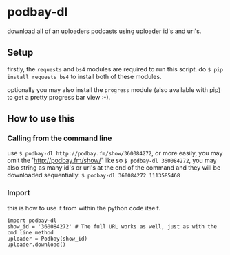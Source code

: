 # podbay-dl
download all of an uploaders podcasts using uploader id's and url's.

## Setup
firstly, the `requests` and  `bs4` modules are required to run this script. do `$ pip install requests bs4` to install both of these modules.

optionally you may also install the `progress` module (also available with pip) to get a pretty progress bar view :-).

## How to use this
### Calling from the command line
use `$ podbay-dl http://podbay.fm/show/360084272`, or more easily, you may omit the 'http://podbay.fm/show/' like so `$ podbay-dl 360084272`, you may also string as many id's or url's at the end of the command and they will be downloaded sequentially. `$ podbay-dl 360084272 1113585468`

### Import
this is how to use it from within the python code itself.
```
import podbay-dl
show_id = '360084272' # The full URL works as well, just as with the cmd line method
uploader = Podbay(show_id)
uploader.download()
```
